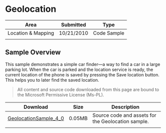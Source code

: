 # Geolocation

|Area|Submitted|Type|
|-|-|-|
Location & Mapping|10/21/2010|Code Sample
||||

## Sample Overview

This sample demonstrates a simple car finder—a way to find a car in a large parking lot. When the car is parked and the location service is ready, the current location of the phone is saved by pressing the Save location button. This helps you to later find the saved location.

> All content and source code downloaded from this page are bound to the Microsoft Permissive License (Ms-PL).

Download | Size | Description
---|---|---|
[GeolocationSample_4_0](https://github.com/simondarksidej/XNAGameStudio/tree/master/Samples/GeolocationSample_4_0) | 0.05MB | Source code and assets for the Geolocation sample.
||||
